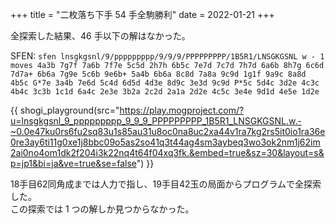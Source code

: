 +++
title = "二枚落ち下手 54 手全駒勝利"
date = 2022-01-21
+++

全探索した結果、46 手以下の解はなかった。

SFEN: `sfen lnsgkgsnl/9/ppppppppp/9/9/9/PPPPPPPPP/1B5R1/LNSGKGSNL w - 1 moves 4a3b 7g7f 7a6b 7f7e 5c5d 2h7h 6b5c 7e7d 7c7d 7h7d 6a6b 8h7g 6c6d 7d7a+ 6b6a 7g9e 5c6b 9e6b+ 5a4b 6b6a 8c8d 7a8a 9c9d 1g1f 9a9c 8a8d 4b5c G*7e 3a4b 7e6d 5c4d 6d5d 4d3e 8d9c 3e3d 9c9d P*5c 5d4c 3d2e 4c3c 4b4c 3c3b 1c1d 6a4c 2e3e 3b2a 2c2d 2a1a 2d2e 4c5c 3e4e 9d1d 4e5e 1d2e`

{{ shogi_playground(src="https://play.mogproject.com/?u=lnsgkgsnl_9_ppppppppp_9_9_9_PPPPPPPPP_1B5R1_LNSGKGSNL.w.-~0.0e47ku0rs6fu2sq83u1s85au31u8oc0na8uc2xa44v1ra7kg2rs5it0io1ra36e0re3ay6ti11g0xe1j8bbc09o5as2so41q3t44ag4sm3aybeq3wo3ok2nm1j62im2ai0no4om1dk2f204i3k22nq4t64f04xq3fk.&embed=true&sz=30&layout=s&p=jp1&bi=ja&ve=true&se=false") }}

18手目62同角成までは人力で指し、19手目42玉の局面からプログラムで全探索した。  
この探索では 1 つの解しか見つからなかった。
